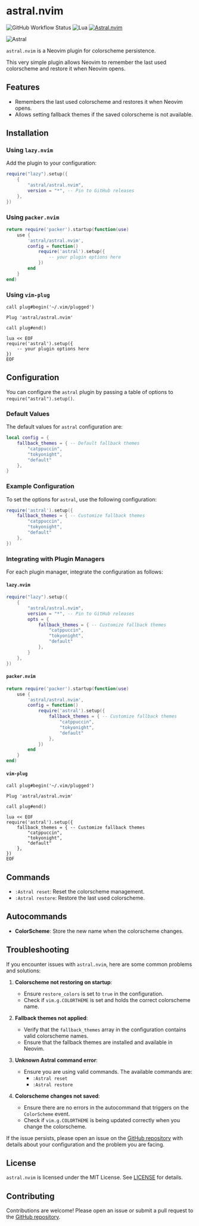 # astral.nvim

![GitHub Workflow Status](https://img.shields.io/github/actions/workflow/status/rootiest/astral.nvim/lint-test.yml?branch=main&style=for-the-badge)
![Lua](https://img.shields.io/badge/Made%20with%20Lua-blueviolet.svg?style=for-the-badge&logo=lua)
[![Astral.nvim](https://dotfyle.com/plugins/rootiest/astral.nvim/shield?style=for-the-badge)](https://dotfyle.com/plugins/rootiest/astral.nvim)

![Astral](astral.png)

`astral.nvim` is a Neovim plugin for colorscheme persistence.

This very simple plugin allows Neovim to remember the last
used colorscheme and restore it when Neovim opens.

## Features

- Remembers the last used colorscheme and restores it when Neovim opens.
- Allows setting fallback themes if the saved colorscheme is not available.

## Installation

### Using `lazy.nvim`

Add the plugin to your configuration:

```lua
require("lazy").setup({
    {
        "astral/astral.nvim",
        version = "*", -- Pin to GitHub releases
    },
})
```

### Using `packer.nvim`

```lua
return require('packer').startup(function(use)
    use {
        'astral/astral.nvim',
        config = function()
            require('astral').setup({
                -- your plugin options here
            })
        end
    }
end)
```

### Using `vim-plug`

```vim
call plug#begin('~/.vim/plugged')

Plug 'astral/astral.nvim'

call plug#end()

lua << EOF
require('astral').setup({
    -- your plugin options here
})
EOF
```

## Configuration

You can configure the `astral` plugin by passing a table of options to `require("astral").setup()`.

### Default Values

The default values for `astral` configuration are:

```lua
local config = {
    fallback_themes = { -- Default fallback themes
        "catppuccin",
        "tokyonight",
        "default"
    },
}
```

### Example Configuration

To set the options for `astral`, use the following configuration:

```lua
require('astral').setup({
    fallback_themes = { -- Customize fallback themes
        "catppuccin",
        "tokyonight",
        "default"
    },
})
```

### Integrating with Plugin Managers

For each plugin manager, integrate the configuration as follows:

#### `lazy.nvim`

```lua
require("lazy").setup({
    {
        "astral/astral.nvim",
        version = "*", -- Pin to GitHub releases
        opts = {
            fallback_themes = { -- Customize fallback themes
                "catppuccin",
                "tokyonight",
                "default"
            },
        }
    },
})
```

#### `packer.nvim`

```lua
return require('packer').startup(function(use)
    use {
        'astral/astral.nvim',
        config = function()
            require('astral').setup({
                fallback_themes = { -- Customize fallback themes
                    "catppuccin",
                    "tokyonight",
                    "default"
                },
            })
        end
    }
end)
```

#### `vim-plug`

```vim
call plug#begin('~/.vim/plugged')

Plug 'astral/astral.nvim'

call plug#end()

lua << EOF
require('astral').setup({
    fallback_themes = { -- Customize fallback themes
        "catppuccin",
        "tokyonight",
        "default"
    },
})
EOF
``````

## Commands

- `:Astral reset`: Reset the colorscheme management.
- `:Astral restore`: Restore the last used colorscheme.

## Autocommands

- **ColorScheme**: Store the new name when the colorscheme changes.

## Troubleshooting

If you encounter issues with `astral.nvim`, here are some common problems and
solutions:

1. **Colorscheme not restoring on startup**:
   - Ensure `restore_colors` is set to `true` in the configuration.
   - Check if `vim.g.COLORTHEME` is set and holds the correct colorscheme name.

2. **Fallback themes not applied**:
   - Verify that the `fallback_themes` array in the configuration contains
     valid colorscheme names.
   - Ensure that the fallback themes are installed and available in Neovim.

3. **Unknown Astral command error**:
   - Ensure you are using valid commands. The available commands are:
     - `:Astral reset`
     - `:Astral restore`

4. **Colorscheme changes not saved**:
   - Ensure there are no errors in the autocommand that triggers on the
     `ColorScheme` event.
   - Check if `vim.g.COLORTHEME` is being updated correctly when you change the
     colorscheme.

If the issue persists, please open an issue on the
[GitHub repository](https://github.com/rootiest/astral.nvim)
with details about your configuration and the problem you are facing.

## License

`astral.nvim` is licensed under the MIT License. See [LICENSE](LICENSE) for details.

## Contributing

Contributions are welcome!
Please open an issue or submit a pull request to the
[GitHub repository](https://github.com/astral/astral.nvim).
